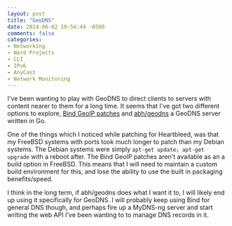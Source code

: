 ```yaml
---
layout: post
title: "GeoDNS"
date: 2014-06-02 19:54:44 -0500
comments: false
categories:
- Networking
- Nerd Projects
- CLI
- IPv6
- AnyCast
- Network Monitoring
---
```

I've been wanting to play with GeoDNS to direct clients to servers with content nearer to them for a long time. It seems that I've got two different options to explore, [Bind GeoIP patches](https://code.google.com/p/bind-geoip/) and [abh/geodns](https://github.com/abh/geodns) a GeoDNS server written in Go.

<!--more-->

One of the things which I noticed while patching for Heartbleed, was that my FreeBSD systems with ports took much longer to patch than my Debian systems. The Debian systems were simply ```apt-get update; apt-get upgrade``` with a reboot after. The Bind GeoIP patches aren't available as an a build option in FreeBSD. This means that I will need to maintain a custom build environment for this, and lose the ability to use the built in packaging benefits/speed.

I think in the long term, if abh/geodns does what I want it to, I will likely end up using it specifically for GeoDNS. I will probably keep using Bind for general DNS though, and perhaps fire up a MyDNS-ng server and start writing the web API I've been wanting to to manage DNS records in it.
